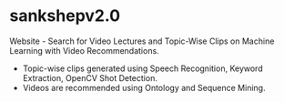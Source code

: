 # sankshepv2.0
Website - Search for Video Lectures and Topic-Wise Clips on Machine Learning with Video Recommendations.
- Topic-wise clips generated using Speech Recognition, Keyword Extraction, OpenCV Shot Detection.
- Videos are recommended using Ontology and Sequence Mining.
